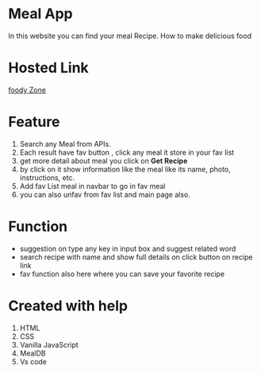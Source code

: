 # Meal App
In this website you can find your meal Recipe. How to make delicious food 

# Hosted Link
[foody Zone](https://alwaystusharswami.github.io/recipe_coding_ninjas/)


# Feature 
1. Search any Meal from APIs.
2. Each result have fav button ,
click any meal it store in your fav list
3. get more detail about meal you click on **Get Recipe** 
1.  by click on it show information like the meal like its name, photo, instructions, etc.
2. Add fav List meal in navbar to go in fav meal 
3. you can also unfav from fav list and main page also.

# Function 
- suggestion on type any key in input box and suggest related word 
- search recipe with name and show full details on click button on recipe link
- fav function also here where you can save your favorite recipe

# Created with help 
1. HTML
2. CSS
3. Vanilla JavaScript
1. MealDB
2. Vs code






